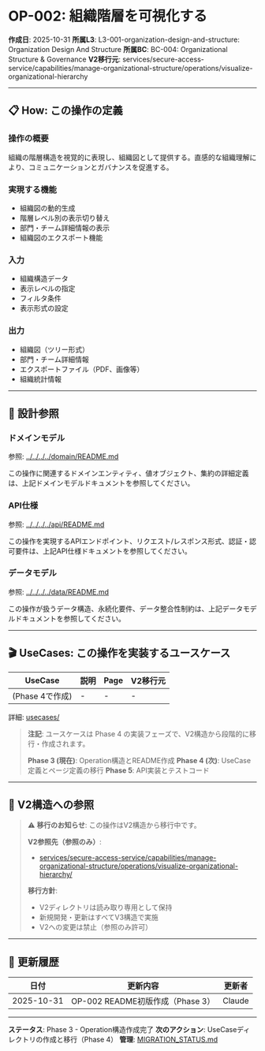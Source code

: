 # OP-002: 組織階層を可視化する

**作成日**: 2025-10-31
**所属L3**: L3-001-organization-design-and-structure: Organization Design And Structure
**所属BC**: BC-004: Organizational Structure & Governance
**V2移行元**: services/secure-access-service/capabilities/manage-organizational-structure/operations/visualize-organizational-hierarchy

---

## 📋 How: この操作の定義

### 操作の概要
組織の階層構造を視覚的に表現し、組織図として提供する。直感的な組織理解により、コミュニケーションとガバナンスを促進する。

### 実現する機能
- 組織図の動的生成
- 階層レベル別の表示切り替え
- 部門・チーム詳細情報の表示
- 組織図のエクスポート機能

### 入力
- 組織構造データ
- 表示レベルの指定
- フィルタ条件
- 表示形式の設定

### 出力
- 組織図（ツリー形式）
- 部門・チーム詳細情報
- エクスポートファイル（PDF、画像等）
- 組織統計情報

---

## 🔗 設計参照

### ドメインモデル
参照: [../../../../domain/README.md](../../../../domain/README.md)

この操作に関連するドメインエンティティ、値オブジェクト、集約の詳細定義は、上記ドメインモデルドキュメントを参照してください。

### API仕様
参照: [../../../../api/README.md](../../../../api/README.md)

この操作を実現するAPIエンドポイント、リクエスト/レスポンス形式、認証・認可要件は、上記API仕様ドキュメントを参照してください。

### データモデル
参照: [../../../../data/README.md](../../../../data/README.md)

この操作が扱うデータ構造、永続化要件、データ整合性制約は、上記データモデルドキュメントを参照してください。

---

## 🎬 UseCases: この操作を実装するユースケース

| UseCase | 説明 | Page | V2移行元 |
|---------|------|------|---------|
| (Phase 4で作成) | - | - | - |

詳細: [usecases/](usecases/)

> **注記**: ユースケースは Phase 4 の実装フェーズで、V2構造から段階的に移行・作成されます。
>
> **Phase 3 (現在)**: Operation構造とREADME作成
> **Phase 4 (次)**: UseCase定義とページ定義の移行
> **Phase 5**: API実装とテストコード

---

## 🔗 V2構造への参照

> ⚠️ **移行のお知らせ**: この操作はV2構造から移行中です。
>
> **V2参照先（参照のみ）**:
> - [services/secure-access-service/capabilities/manage-organizational-structure/operations/visualize-organizational-hierarchy/](../../../../../../../services/secure-access-service/capabilities/manage-organizational-structure/operations/visualize-organizational-hierarchy/)
>
> **移行方針**:
> - V2ディレクトリは読み取り専用として保持
> - 新規開発・更新はすべてV3構造で実施
> - V2への変更は禁止（参照のみ許可）

---

## 📝 更新履歴

| 日付 | 更新内容 | 更新者 |
|------|---------|--------|
| 2025-10-31 | OP-002 README初版作成（Phase 3） | Claude |

---

**ステータス**: Phase 3 - Operation構造作成完了
**次のアクション**: UseCaseディレクトリの作成と移行（Phase 4）
**管理**: [MIGRATION_STATUS.md](../../../../MIGRATION_STATUS.md)
